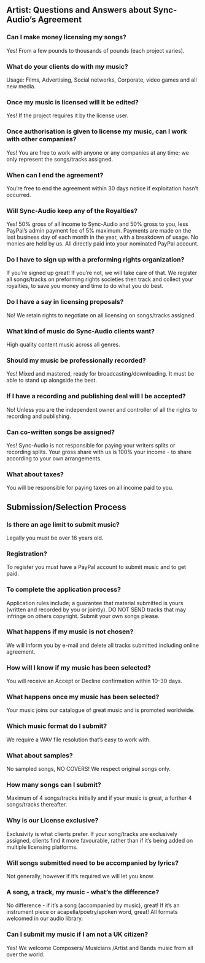 ## Artist: Questions and Answers about Sync-Audio’s Agreement
### Can I make money licensing my songs?
Yes! From a few pounds to thousands of pounds (each project varies).
### What do your clients do with my music?
Usage: Films, Advertising, Social networks, Corporate, video games and all new media.
### Once my music is licensed will it be edited?
Yes! If the project requires it by the license user.
### Once authorisation is given to license my music, can I work with other companies?
Yes! You are free to work with anyone or any companies at any time; we only represent the songs/tracks assigned.
### When can I end the agreement?
You’re free to end the agreement within 30 days notice if exploitation hasn’t occurred.
### Will Sync-Audio keep any of the Royalties?
Yes! 50% gross of all income to Sync-Audio and 50% gross to you, less PayPal’s admin payment fee of 5% maximum. Payments are made on the last business day of each month in the year, with a breakdown of usage. No monies are held by us. All directly paid into your nominated PayPal account.
### Do I have to sign up with a preforming rights organization?
If you’re signed up great! If you’re not, we will take care of that. We register all songs/tracks on preforming rights societies then track and collect your royalties, to save you money and time to do what you do best.
### Do I have a say in licensing proposals?
No! We retain rights to negotiate on all licensing on songs/tracks assigned.
### What kind of music do Sync-Audio clients want?
High quality content music across all genres.
### Should my music be professionally recorded?
Yes! Mixed and mastered, ready for broadcasting/downloading. It must be able to stand up alongside the best.
### If I have a recording and publishing deal will I be accepted?
No! Unless you are the independent owner and controller of all the rights to recording and publishing.
### Can co-written songs be assigned?
Yes! Sync-Audio is not responsible for paying your writers splits or recording splits. Your gross share with us is 100% your income - to share according to your own arrangements.
### What about taxes?
You will be responsible for paying taxes on all income paid to you.
## Submission/Selection Process
### Is there an age limit to submit music?
Legally you must be over 16 years old.
### Registration?
To register you must have a PayPal account to submit music and to get paid.
### To complete the application process?
Application rules include; a guarantee that material submitted is yours (written and recorded by you or jointly). DO NOT SEND tracks that may infringe on others copyright. Submit your own songs please.
### What happens if my music is not chosen?
We will inform you by e-mail and delete all tracks submitted including online agreement.
### How will I know if my music has been selected?
You will receive an Accept or Decline confirmation within 10–30 days.
### What happens once my music has been selected?
Your music joins our catalogue of great music and is promoted worldwide.
### Which music format do I submit?
We require a WAV file resolution that’s easy to work with.
### What about samples?
No sampled songs, NO COVERS! We respect original songs only.
### How many songs can I submit?
Maximum of 4 songs/tracks initially and if your music is great, a further 4 songs/tracks thereafter.
### Why is our License exclusive?
Exclusivity is what clients prefer. If your song/tracks are exclusively assigned, clients find it more favourable, rather than if it’s being added on multiple licensing platforms.
### Will songs submitted need to be accompanied by lyrics?
Not generally, however if it’s required we will let you know.
### A song, a track, my music - what’s the difference?
No difference - if it’s a song (accompanied by music), great! If it’s an instrument piece or acapella/poetry/spoken word, great! All formats welcomed in our audio library.
### Can I submit my music if I am not a UK citizen?
Yes! We welcome Composers/ Musicians /Artist and Bands music from all over the world.
